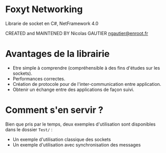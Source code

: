 Foxyt Networking
=========
Librarie de socket en C#, NetFramework 4.0

CREATED and MAINTENED BY
Nicolas GAUTIER <ngautier@enroot.fr>

Avantages de la librairie
============
* Etre simple à comprendre (compréhensible à des fins d'études sur les sockets).
* Performances correctes.
* Création de protocole pour de l'inter-communication entre application.
* Obtenir un échange entre des applications de façon suivi.

Comment s'en servir ?
============
Bien que pris par le temps, deux exemples d'utilisation sont disponibles dans le dossier `Test/` :
* Un exemple d'utilisation classique des sockets
* Un exemple d'utilisation avec synchronisation des messages
